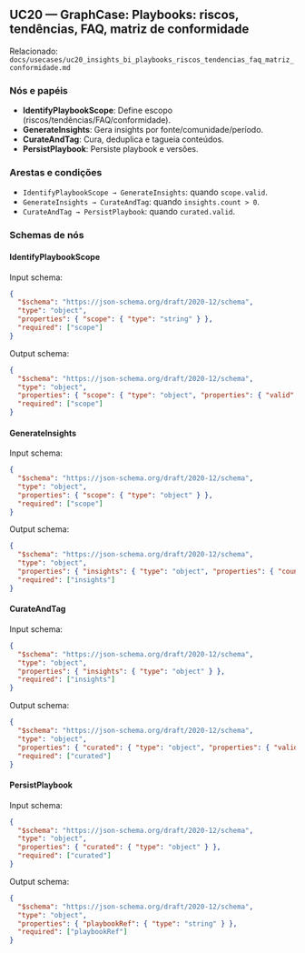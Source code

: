 ## UC20 — GraphCase: Playbooks: riscos, tendências, FAQ, matriz de conformidade

Relacionado: `docs/usecases/uc20_insights_bi_playbooks_riscos_tendencias_faq_matriz_conformidade.md`

### Nós e papéis
- **IdentifyPlaybookScope**: Define escopo (riscos/tendências/FAQ/conformidade).
- **GenerateInsights**: Gera insights por fonte/comunidade/período.
- **CurateAndTag**: Cura, deduplica e tagueia conteúdos.
- **PersistPlaybook**: Persiste playbook e versões.

### Arestas e condições
- `IdentifyPlaybookScope → GenerateInsights`: quando `scope.valid`.
- `GenerateInsights → CurateAndTag`: quando `insights.count > 0`.
- `CurateAndTag → PersistPlaybook`: quando `curated.valid`.

### Schemas de nós

#### IdentifyPlaybookScope
Input schema:
```json
{
  "$schema": "https://json-schema.org/draft/2020-12/schema",
  "type": "object",
  "properties": { "scope": { "type": "string" } },
  "required": ["scope"]
}
```
Output schema:
```json
{
  "$schema": "https://json-schema.org/draft/2020-12/schema",
  "type": "object",
  "properties": { "scope": { "type": "object", "properties": { "valid": { "type": "boolean" } }, "required": ["valid"] } },
  "required": ["scope"]
}
```

#### GenerateInsights
Input schema:
```json
{
  "$schema": "https://json-schema.org/draft/2020-12/schema",
  "type": "object",
  "properties": { "scope": { "type": "object" } },
  "required": ["scope"]
}
```
Output schema:
```json
{
  "$schema": "https://json-schema.org/draft/2020-12/schema",
  "type": "object",
  "properties": { "insights": { "type": "object", "properties": { "count": { "type": "number" } }, "required": ["count"] } },
  "required": ["insights"]
}
```

#### CurateAndTag
Input schema:
```json
{
  "$schema": "https://json-schema.org/draft/2020-12/schema",
  "type": "object",
  "properties": { "insights": { "type": "object" } },
  "required": ["insights"]
}
```
Output schema:
```json
{
  "$schema": "https://json-schema.org/draft/2020-12/schema",
  "type": "object",
  "properties": { "curated": { "type": "object", "properties": { "valid": { "type": "boolean" } }, "required": ["valid"] } },
  "required": ["curated"]
}
```

#### PersistPlaybook
Input schema:
```json
{
  "$schema": "https://json-schema.org/draft/2020-12/schema",
  "type": "object",
  "properties": { "curated": { "type": "object" } },
  "required": ["curated"]
}
```
Output schema:
```json
{
  "$schema": "https://json-schema.org/draft/2020-12/schema",
  "type": "object",
  "properties": { "playbookRef": { "type": "string" } },
  "required": ["playbookRef"]
}
```


